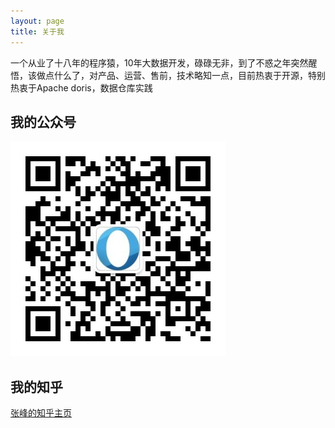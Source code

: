 ```yaml
---
layout: page
title: 关于我 
---
```


一个从业了十八年的程序猿，10年大数据开发，碌碌无非，到了不惑之年突然醒悟，该做点什么了，对产品、运营、售前，技术略知一点，目前热衷于开源，特别热衷于Apache doris，数据仓库实践

<h2> 我的公众号 </h2>  

![](/images/gongzhonghao.jpg)

<h2> 我的知乎 </h2>  

[张峰的知乎主页](https://www.zhihu.com/people/zhang-feng-68-16-47)

